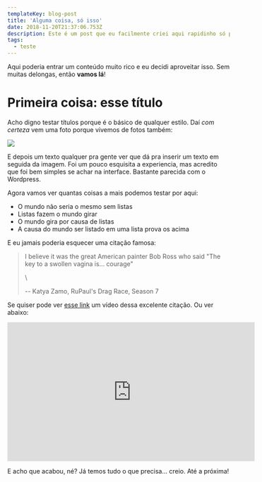 ```yaml
---
templateKey: blog-post
title: 'Alguma coisa, só isso'
date: 2018-11-20T21:37:06.753Z
description: Este é um post que eu facilmente criei aqui rapidinho só pra testar esse trem
tags:
  - teste
---
```

Aqui poderia entrar um conteúdo muito rico e eu decidi aproveitar isso. Sem muitas delongas, então **vamos lá**!

# Primeira coisa: esse título

Acho digno testar títulos porque é o básico de qualquer estilo. Daí _com certeza_ vem uma foto porque vivemos de fotos também:

![](/img/capa_face2.jpg)

E depois um texto qualquer pra gente ver que dá pra inserir um texto em seguida da imagem. Foi um pouco esquisita a experiencia, mas acredito que foi bem simples se achar na interface. Bastante parecida com o Wordpress.

Agora vamos ver quantas coisas a mais podemos testar por aqui:

* O mundo não seria o mesmo sem listas
* Listas fazem o mundo girar
* O mundo gira por causa de listas
* A causa do mundo ser listado em uma lista prova os acima

E eu jamais poderia esquecer uma citação famosa:

> I believe it was the great American painter Bob Ross who said "The key to a swollen vagina is... courage"
>
> \
>
> \-- Katya Zamo, RuPaul's Drag Race, Season 7

Se quiser pode ver [esse link](https://www.youtube.com/watch?v=o4Be-v92v_o) um vídeo dessa excelente citação. Ou ver abaixo:

<iframe width="560" height="315" src="https://www.youtube.com/embed/o4Be-v92v_o" frameborder="0" allow="accelerometer; autoplay; encrypted-media; gyroscope; picture-in-picture" allowfullscreen></iframe>

E acho que acabou, né? Já temos tudo o que precisa... creio. Até a próxima!
